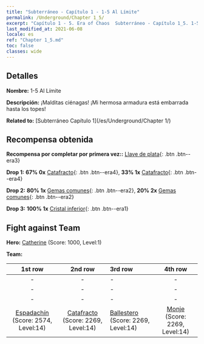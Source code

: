 ```yaml
---
title: "Subterráneo - Capítulo 1 - 1-5 Al Límite"
permalink: /Underground/Chapter 1_5/
excerpt: "Capítulo 1 - 5. Era of Chaos  Subterráneo - Capítulo 1_5. 1-5 Al Límite"
last_modified_at: 2021-06-08
locale: es
ref: "Chapter 1_5.md"
toc: false
classes: wide
---
```


## Detalles

 **Nombre:** 1-5 Al Límite

 **Descripción:** ¡Malditas ciénagas! ¡Mi hermosa armadura está embarrada hasta los topes!

 **Related to:** [Subterráneo Capítulo 1](/es/Underground/Chapter 1/)

## Recompensa obtenida

 **Recompensa por completar por primera vez::** [Llave de plata](/ItemsES/con_693/){: .btn .btn--era3}

 **Drop 1:** **67% 0x** [Catafracto](/ItemsES/unt_195/){: .btn .btn--era4}, **33% 1x** [Catafracto](/ItemsES/unt_195/){: .btn .btn--era4}

 **Drop 2:** **80% 1x** [Gemas comunes](/ItemsES/mat_10/){: .btn .btn--era2}, **20% 2x** [Gemas comunes](/ItemsES/mat_10/){: .btn .btn--era2}

 **Drop 3:** **100% 1x** [Cristal inferior](/ItemsES/mat_5/){: .btn .btn--era1}


## Fight against Team
 **Hero:** [Catherine](/es/heroes/Catherine/) (Score: 1000, Level:1)

 **Team:**


  | 1st row | 2nd row | 3rd row | 4th row |
  |:----:|:----:|:----|:----:|
  | - | - | - | - |
  | - | - | - | - |
  | - | - | - | - |
  | [Espadachín](/es/units/Swordsman/) (Score: 2574, Level:14)  | [Catafracto](/es/units/Cavalier/) (Score: 2269, Level:14)  | [Ballestero](/es/units/Marksman/) (Score: 2269, Level:14)  | [Monje](/es/units/Monk/) (Score: 2269, Level:14)  |



